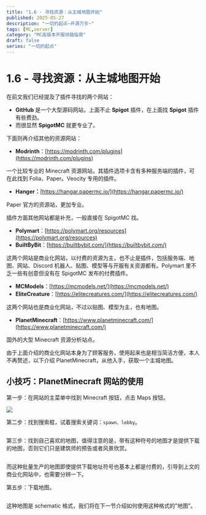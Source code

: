 ```yaml
---
title: "1.6 - 寻找资源：从主城地图开始"
published: 2025-05-27
description: "一切的起点~开源万岁~"
tags: [MC,server]
category: "MC高版本开服领路指南"
draft: false
series: "一切的起点"
---
```


# 1.6 - 寻找资源：从主城地图开始

在前文我们已经提及了插件寻找的两个网站：

* **GitHub** 是一个大型源码网站，上面不止 **Spigot** 插件，在上面找 **Spigot** 插件有些费劲。
* 而很显然 **SpigotMC** 就更专业了。

下面则再介绍其他的资源网站：

* **Modrinth**：[https://modrinth.com/plugins](https://modrinth.com/plugins)

一个比较专业的 Minecraft 资源网站，其插件选项卡含有多种服务端的插件，可在此找到 Folia、Paper。Veocity 专用的插件。

* **Hanger：**[https://hangar.papermc.io/](https://hangar.papermc.io/)

Paper 官方的资源站，更加专业。

插件方面其他网站都是补充，一般直接在 SpigotMC 找。

* **Polymart**：[https://polymart.org/resources](https://polymart.org/resources)
* **BuiltByBit**：[https://builtbybit.com/](https://builtbybit.com/)

这两个网站是商业化网站，以付费的资源为主，也不止是插件，包括服务端、地图、网站、Discord 机器人、贴图、模型等与开服有关资源都有。Polymart 里不乏一些有创意但没有在 SpigotMC 发布的付费插件。

* **MCModels**：[https://mcmodels.net/](https://mcmodels.net/)
* **EliteCreature**：[https://elitecreatures.com/](https://elitecreatures.com/)

这两个网站也是商业化网站，不过以贴图、模型为主，也有地图。

* **PlanetMinecraft**：[https://www.planetminecraft.com/](https://www.planetminecraft.com/)

国外的大型 Minecraft 资源分析站点。

由于上面介绍的商业化网站本身为了顾客服务，使用起来也是相当简洁方便，本人不再赘述，以下介绍 PlanetMinecraft，从他入手，获取一个主城地图。

## 小技巧：PlanetMinecraft 网站的使用

第一步：在网站的主菜单中找到 Minecraft 按钮，点击 Maps 按钮。

![](https://400373137-files.gitbook.io/~/files/v0/b/gitbook-x-prod.appspot.com/o/spaces%2FFlP4xP4pRQ4Bt9AMcMkX%2Fuploads%2FgoM5bx9VQtT5uso4NmLG%2Fimage.png?alt=media\&token=c395ddb8-18a9-4927-a268-115a70cf2235)

第二步：找到搜索框，试着搜索关键词：`spawn、lobby`。

<figure><img src="https://400373137-files.gitbook.io/~/files/v0/b/gitbook-x-prod.appspot.com/o/spaces%2FFlP4xP4pRQ4Bt9AMcMkX%2Fuploads%2FcKobydBfUPYmepaRx9BO%2F%E5%B1%8F%E5%B9%95%E6%88%AA%E5%9B%BE%202023-03-10%20164347.png?alt=media&#x26;token=6c3ec3e1-ffa8-4725-8380-cfd8b6157aec" alt=""><figcaption></figcaption></figure>

第三步：找到自己喜欢的地图，值得注意的是，带有这种符号的地图才是提供下载的地图，否则它们只是建筑师的预告或者风景欣赏。

<figure><img src="https://400373137-files.gitbook.io/~/files/v0/b/gitbook-x-prod.appspot.com/o/spaces%2FFlP4xP4pRQ4Bt9AMcMkX%2Fuploads%2FH4FEGejRRFb2xRSmEyul%2F%E5%B1%8F%E5%B9%95%E6%88%AA%E5%9B%BE%202023-03-10%20164523.png?alt=media&#x26;token=dc32ed5e-540a-4624-8011-fca75c705a3a" alt=""><figcaption></figcaption></figure>

而这种批量生产的地图即使提供下载地址符号也基本上都是付费的，引导到上文的商业化网站中，也需要分辨一下。

第五步：下载地图。

<figure><img src="https://400373137-files.gitbook.io/~/files/v0/b/gitbook-x-prod.appspot.com/o/spaces%2FFlP4xP4pRQ4Bt9AMcMkX%2Fuploads%2FDXt4kUAI54JLfDLWTspU%2F%E5%B1%8F%E5%B9%95%E6%88%AA%E5%9B%BE%202023-03-10%20164941.png?alt=media&#x26;token=13cbdcb1-b5ae-49a5-86ab-1c3cb702c2c5" alt=""><figcaption></figcaption></figure>

这种地图是 schematic 格式，我们将在下一节介绍如何使用这种格式的”地图”。
